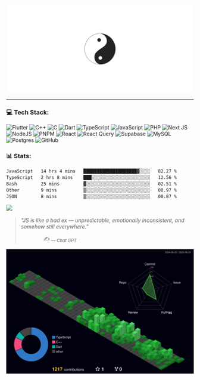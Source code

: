 <img src="assets/yin_yang_cats.gif"/>
<hr/>

### 💻 Tech Stack:

![Flutter](https://img.shields.io/badge/flutter-%2300599C.svg?style=for-the-badge&logo=flutter&logoColor=white) ![C++](https://img.shields.io/badge/c++-%2300599C.svg?style=for-the-badge&logo=c%2B%2B&logoColor=white) ![C](https://img.shields.io/badge/c-%2300599C.svg?style=for-the-badge&logo=c&logoColor=white) ![Dart](https://img.shields.io/badge/dart-%230175C2.svg?style=for-the-badge&logo=dart&logoColor=white) ![TypeScript](https://img.shields.io/badge/typescript-%23007ACC.svg?style=for-the-badge&logo=typescript&logoColor=white) ![JavaScript](https://img.shields.io/badge/javascript-%23323330.svg?style=for-the-badge&logo=javascript&logoColor=%23F7DF1E) ![PHP](https://img.shields.io/badge/php-%23777BB4.svg?style=for-the-badge&logo=php&logoColor=white) ![Next JS](https://img.shields.io/badge/Next-black?style=for-the-badge&logo=next.js&logoColor=white) ![NodeJS](https://img.shields.io/badge/node.js-6DA55F?style=for-the-badge&logo=node.js&logoColor=white) ![PNPM](https://img.shields.io/badge/pnpm-%234a4a4a.svg?style=for-the-badge&logo=pnpm&logoColor=f69220) ![React](https://img.shields.io/badge/react-%2320232a.svg?style=for-the-badge&logo=react&logoColor=%2361DAFB) ![React Query](https://img.shields.io/badge/-React%20Query-FF4154?style=for-the-badge&logo=react%20query&logoColor=white) ![Supabase](https://img.shields.io/badge/Supabase-3ECF8E?style=for-the-badge&logo=supabase&logoColor=white) ![MySQL](https://img.shields.io/badge/mysql-4479A1.svg?style=for-the-badge&logo=mysql&logoColor=white) ![Postgres](https://img.shields.io/badge/postgres-%23316192.svg?style=for-the-badge&logo=postgresql&logoColor=white) ![GitHub](https://img.shields.io/badge/github-%23121011.svg?style=for-the-badge&logo=github&logoColor=white)

### 📊 Stats:

<!--START_SECTION:waka-->

```txt
JavaScript   14 hrs 4 mins   ████████████████████▓░░░░   82.27 %
TypeScript   2 hrs 8 mins    ███░░░░░░░░░░░░░░░░░░░░░░   12.56 %
Bash         25 mins         ▓░░░░░░░░░░░░░░░░░░░░░░░░   02.51 %
Other        9 mins          ▒░░░░░░░░░░░░░░░░░░░░░░░░   00.97 %
JSON         8 mins          ▒░░░░░░░░░░░░░░░░░░░░░░░░   00.87 %
```

<!--END_SECTION:waka-->

![](https://github-readme-stats.vercel.app/api/top-langs/?username=isaacmalak&theme=tokyonight&hide_border=true&include_all_commits=true&count_private=false&layout=compact)<br/>

<!-- Proudly created with GPRM ( https://gprm.itsvg.in ) -->

> _"JS is like a bad ex — unpredictable, emotionally inconsistent, and somehow still everywhere."_
>
> <div align="right">
>    ✍️ <sub><em>— Chat GPT</em></sub>  &nbsp; &nbsp; &nbsp; &nbsp; &nbsp; &nbsp; &nbsp;  &nbsp; &nbsp; &nbsp; &nbsp; &nbsp; &nbsp; &nbsp; &nbsp; &nbsp; &nbsp; &nbsp;  &nbsp; &nbsp; &nbsp; &nbsp; &nbsp; &nbsp; &nbsp; &nbsp; &nbsp; &nbsp; &nbsp; &nbsp; &nbsp; &nbsp; &nbsp;  &nbsp; &nbsp; &nbsp; &nbsp; &nbsp; &nbsp; &nbsp;
> </div>

![svg](https://github.com/isaacmalak/isaacmalak/blob/main/profile-3d-contrib/profile-night-green.svg)
